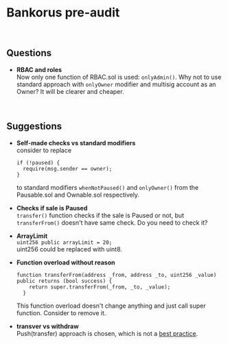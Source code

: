# Bankorus pre-audit

<br>

## Questions

- **RBAC and roles**
<br>Now only one function of RBAC.sol is used: `onlyAdmin()`. Why not to use standard approach with `onlyOwner` modifier and multisig account as an Owner? 
It will be clearer and cheaper.


<br>

## Suggestions

	
- **Self-made checks vs standard modifiers**<br>
	consider to replace 
	
	```
	if (!paused) {
      require(msg.sender == owner);
    }
	```
	to standard modifiers `whenNotPaused()` and `onlyOwner()` from the Pausable.sol and Ownable.sol respectively.

- **Checks if sale is Paused**<br>
	`transfer()` function checks if the sale is Paused or not, but `transferFrom()` doesn't have same check. Do you need to check it? 

- **ArrayLimit**<br>
	`uint256 public arrayLimit = 20;`<br>uint256 could be replaced with uint8.

- **Function overload without reason**<br>
	```
	function transferFrom(address _from, address _to, uint256 _value) public returns (bool success) {
	    return super.transferFrom(_from, _to, _value);
	  }
	```
	This function overload doesn't change anything and just call super function. Consider to remove it. 

- **transver vs withdraw**<br>Push(transfer) approach is chosen, which is not a [best practice](https://ethereum-contract-security-techniques-and-tips.readthedocs.io/en/latest/recommendations/#favor-pull-over-push-for-external-calls).  	
